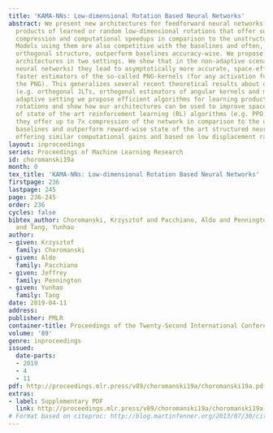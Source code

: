 ```yaml
---
title: 'KAMA-NNs: Low-dimensional Rotation Based Neural Networks'
abstract: We present new architectures for feedforward neural networks built from
  products of learned or random low-dimensional rotations that offer substantial space
  compression and computational speedups in comparison to the unstructured baselines.
  Models using them are also competitive with the baselines and often, due to imposed
  orthogonal structure, outperform baselines accuracy-wise. We propose to use our
  architectures in two settings. We show that in the non-adaptive scenario (random
  neural networks) they lead to asymptotically more accurate, space-efficient and
  faster estimators of the so-called PNG-kernels (for any activation function defining
  the PNG). This generalizes several recent theoretical results about orthogonal estimators
  (e.g. orthogonal JLTs, orthogonal estimators of angular kernels and more). In the
  adaptive setting we propose efficient algorithms for learning products of low-dimensional
  rotations and show how our architectures can be used to improve space and time complexity
  of state of the art reinforcement learning (RL) algorithms (e.g. PPO, TRPO). Here
  they offer up to 7x compression of the network in comparison to the unstructured
  baselines and outperform reward-wise state of the art structured neural networks
  offering similar computational gains and based on low displacement rank matrices.
layout: inproceedings
series: Proceedings of Machine Learning Research
id: choromanski19a
month: 0
tex_title: 'KAMA-NNs: Low-dimensional Rotation Based Neural Networks'
firstpage: 236
lastpage: 245
page: 236-245
order: 236
cycles: false
bibtex_author: Choromanski, Krzysztof and Pacchiano, Aldo and Pennington, Jeffrey
  and Tang, Yunhao
author:
- given: Krzysztof
  family: Choromanski
- given: Aldo
  family: Pacchiano
- given: Jeffrey
  family: Pennington
- given: Yunhao
  family: Tang
date: 2019-04-11
address: 
publisher: PMLR
container-title: Proceedings of the Twenty-Second International Conference on Artificial Intelligence and Statistics
volume: '89'
genre: inproceedings
issued:
  date-parts:
  - 2019
  - 4
  - 11
pdf: http://proceedings.mlr.press/v89/choromanski19a/choromanski19a.pdf
extras:
- label: Supplementary PDF
  link: http://proceedings.mlr.press/v89/choromanski19a/choromanski19a-supp.pdf
# Format based on citeproc: http://blog.martinfenner.org/2013/07/30/citeproc-yaml-for-bibliographies/
---
```


